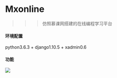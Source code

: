 # Mxonline
>>>仿照慕课网搭建的在线编程学习平台

#### 环境配置
python3.6.3 + django1.10.5 + xadmin0.6

#### 功能
<image src="http://ozlmdgnml.bkt.clouddn.com/mxonline.png">
